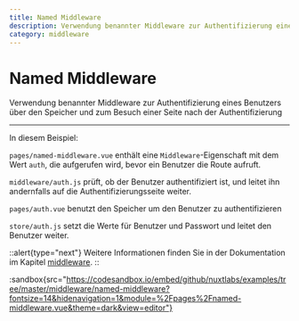 ```yaml
---
title: Named Middleware
description: Verwendung benannter Middleware zur Authentifizierung eines Benutzers über den Speicher und zum Besuch einer Seite nach der Authentifizierung
category: middleware
---
```


# Named Middleware

Verwendung benannter Middleware zur Authentifizierung eines Benutzers über den Speicher und zum Besuch einer Seite nach der Authentifizierung

---

In diesem Beispiel:

`pages/named-middleware.vue` enthält eine `Middleware`-Eigenschaft mit dem Wert `auth`, die aufgerufen wird, bevor ein Benutzer die Route aufruft.

`middleware/auth.js` prüft, ob der Benutzer authentifiziert ist, und leitet ihn andernfalls auf die Authentifizierungsseite weiter.

`pages/auth.vue` benutzt den Speicher um den Benutzer zu authentifizieren

`store/auth.js` setzt die Werte für Benutzer und Passwort und leitet den Benutzer weiter.

::alert{type="next"}
Weitere Informationen finden Sie in der Dokumentation im Kapitel [middleware](/docs/directory-structure/middleware#named-middleware).
::

:sandbox{src="https://codesandbox.io/embed/github/nuxtlabs/examples/tree/master/middleware/named-middleware?fontsize=14&hidenavigation=1&module=%2Fpages%2Fnamed-middleware.vue&theme=dark&view=editor"}
